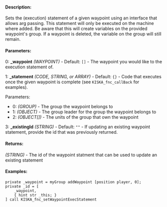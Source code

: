 #### Description:
Sets the (execution) statement of a given waypoint using an interface that allows arg passing. This statement will only be executed on the machine where added. Be aware that this will create variables on the provided waypoint's group. If a waypoint is deleted, the variable on the group will still remain.

#### Parameters:
0: **_waypoint** *(WAYPOINT)* - Default: `[]` - The waypoint you would like to the executionstatement of.

1: **_statement** *(CODE, STRING, or ARRAY)* - Default: `{}` - Code that executes once the given waypointis complete (see `KISKA_fnc_callBack` for examples).Parameters:- 0: *(GROUP)* - The group the waypoint belongs to- 1: *(OBJECT)* - The group leader for the group the waypoint belongs to- 2: *(OBJECT[])* - The units of the group that own the waypoint

3: **_existingId** *(STRING)* - Default: `""` - If updating an existing waypoint statement, provide theid that was previously returned.

#### Returns:
*(STRING)* - The id of the waypoint statment that can be used to update an existing statement

#### Examples:
```sqf
private _waypoint = myGroup addWaypoint [position player, 0];
private _id = [
    _waypoint,
    { hint str _this; }
] call KISKA_fnc_setWaypointExecStatement
```

